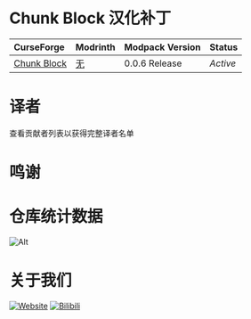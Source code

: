 # Chunk Block 汉化补丁
CurseForge|Modrinth|Modpack Version|Status
:-|:-|:-|:-
[Chunk Block](https://www.curseforge.com/minecraft/modpacks/chunk-block)|[无]()|0.0.6 Release|*Active*|
# 译者
查看贡献者列表以获得完整译者名单
# 鸣谢

# 仓库统计数据
  ![Alt]()

# 关于我们
  [![Website](https://shields.io/website?up_message=vmct-cn.top&url=http://vmct-cn.top&label=Website)](http://vmct-cn.top)
  [![Bilibili](https://shields.io/website?up_message=Space&url=https://space.bilibili.com/2085089798/&label=Bilibili)](https://space.bilibili.com/2085089798/)
  
<!--
  仓库统计数据等都需要自己填写，只是个模板而已，不会写那么细。
  仓库统计数据的表格来这里获取https://repobeats.axiom.co/ 然后将链接填写至空格当中
-->
